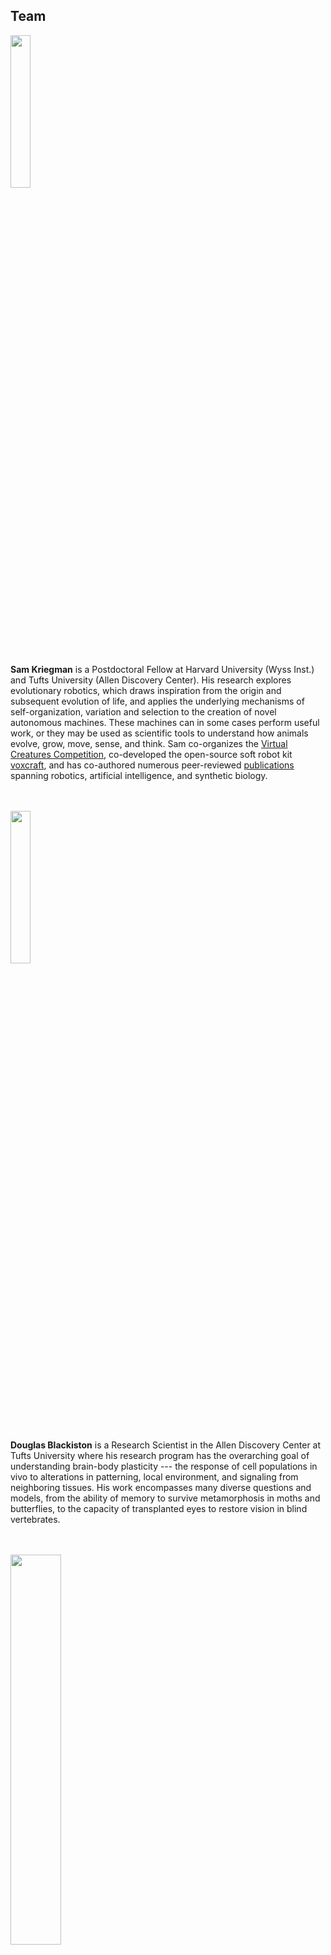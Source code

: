 ## Team

[<img src="https://cdorgs.github.io/img/sam.jpg" width="25%">](https://skriegman.github.io)<br>
<a href="mailto:sam.kriegman@wyss.harvard.edu" target="_blank"><i class="far fa-envelope icon" title="email sam"></i></a>
&nbsp;&nbsp;&nbsp;
<a href="https://twitter.com/kriegmerica" target="_blank"><i class="fab fa-twitter icon" title="tweet sam"></i></a>

**Sam Kriegman**
is a Postdoctoral Fellow at Harvard University (Wyss Inst.) and Tufts University (Allen Discovery Center).
His research explores evolutionary robotics,
which draws inspiration from the origin and subsequent evolution of life,
and applies the underlying mechanisms of self-organization, variation and selection 
to the creation of novel autonomous machines.
These machines can in some cases perform useful work, or they may be used as scientific tools to understand how animals evolve, grow, move, sense, and think.
Sam co-organizes the [Virtual Creatures Competition](https://virtualcreatures.github.io/),
co-developed the open-source soft robot kit [voxcraft](https://voxcraft.github.io/),
and has co-authored numerous peer-reviewed [publications](https://scholar.google.com/citations?user=DCIwaLwAAAAJ) spanning robotics, artificial intelligence, and synthetic biology.
<br><br><br>

[<img src="https://cdorgs.github.io/img/doug.jpg" width="25%">](https://douglas-blackiston.weebly.com/)<br>
<a href="mailto:Douglas.Blackiston@tufts.edu" target="_blank"><i class="far fa-envelope icon" title="email doug"></i></a>
&nbsp;&nbsp;&nbsp;
<a href="https://twitter.com/DougBlackiston" target="_blank"><i class="fab fa-twitter icon" title="tweet doug"></i></a>

**Douglas Blackiston** is a Research Scientist in the Allen Discovery Center at Tufts University where his research program has the overarching goal of understanding brain-body plasticity --- the response of cell populations in vivo to alterations in patterning, local environment, and signaling from neighboring tissues.  His work encompasses many diverse questions and models, from the ability of memory to survive metamorphosis in moths and butterflies, to the capacity of transplanted eyes to restore vision in blind vertebrates.
<br><br><br>

[<img src="https://cdorgs.github.io/img/mike.jpg" width="40%">](https://ase.tufts.edu/biology/labs/levin/)<br>
<a href="mailto:michael.levin@tufts.edu" target="_blank"><i class="far fa-envelope icon" title="email mike"></i></a>
&nbsp;&nbsp;&nbsp;
<a href="https://twitter.com/drmichaellevin" target="_blank"><i class="fab fa-twitter icon" title="tweet mike"></i></a>

**Michael Levin** is the Vannevar Bush Professor of Biology at Tufts University, and the director of the [Allen Discovery Center at Tufts](https://allencenter.tufts.edu/). His work uses developmental biophysics, cognitive science, and computational modeling approaches to understand tissue plasticity, especially focused on bioelectrical information processing in non-neural cell networks. Working at the intersection of regenerative biology and basal cognition, his group seeks to develop new applications in birth defects, regeneration, cancer, and synthetic morphology by learning how cell collectives make morphological decisions and cracking that code to motivate them toward desired anatomical outcomes.
<br><br><br>

[<img src="https://cdorgs.github.io/img/josh.jpg" width="25%">](https://jbongard.github.io/)<br>
<a href="mailto:josh.bongard@uvm.edu" target="_blank"><i class="far fa-envelope icon" title="email josh"></i></a>
&nbsp;&nbsp;&nbsp;
<a href="https://twitter.com/DoctorJosh" target="_blank"><i class="fab fa-twitter icon" title="tweet josh"></i></a>

**Josh Bongard** 
is the Veinott Professor of Computer Science at the University of Vermont and director of the [Morphology, Evolution & Cognition Laboratory](https://www.meclab.org/). His work involves automated design and manufacture of soft-, evolved-, and crowdsourced robots, as well as computer-designed organisms. A PECASE, TR35, and Cozzarelli Prize recipient, he has received funding from NSF, NASA, DARPA, ARO and the Sloan Foundation. He is the co-author of the book How The Body Shapes the Way we Think, the instructor of a reddit-based evolutionary robotics [MOOC](https://www.reddit.com/r/ludobots/wiki/index#welcome), and director of the robotics outreach program [Twitch Plays Robotics](https://www.twitch.tv/twitchplaysrobotics).
<br><br><br>

<img src="https://cdorgs.github.io/img/TheDreamTeam.jpg">
From left to right: Josh Bongard, Michael Levin, Douglas Blackiston, Sam Kriegman.
<br>
At Tufts, Feb 2020.
<br><br><br>

